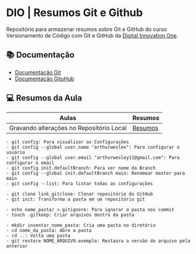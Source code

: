 
# DIO | Resumos Git e Github

Repositório para armazenar resumos sobre Git e GitHub do curso Versionamento de Código com Git e GitHub da [Digital Innovation One](https://www.dio.me/).

## 📚 Documentação
 - [Documentacão Git](https://git-scm.com/doc)
 - [Documentação GituHub](https://docs.github.com/)
 
## 💻 Resumos da Aula

| Aulas | Resumos |
|-------|---------|
| Gravando alterações no Repositório Local | [Resumos]() |

```
- git config: Para visualizar as Configurações
- git config --global user.name "arthurweslen": Para configurar o usuário
- git config --global user.email "arthurwesley11@gmail.com": Para configurar o email
- git config init.defaultBranch: Para ver nome da Branch
- git config --global init.defaultBranch main: Renomear master para main
- git config --list: Para listar todas as configurações

- git clone link_gitclone: Clonar repositório do GitHub
- git init: Transforma a pasta em um repositório git 

- echo nome_pasta/ >.gitignore: Para ignorar a pasta nos commit
- touch .gitkeep: Criar arquivos dentro da pasta

- mkdir inventar_nome_pasta: Cria uma pasta no diretório
- cd nome_da_pasta: Abre a pasta 
- cd ..: Volta uma pasta
- git restore NOME_ARQUIVO.exemplo: Restaura a versão do arquivo pela anterior 
```

